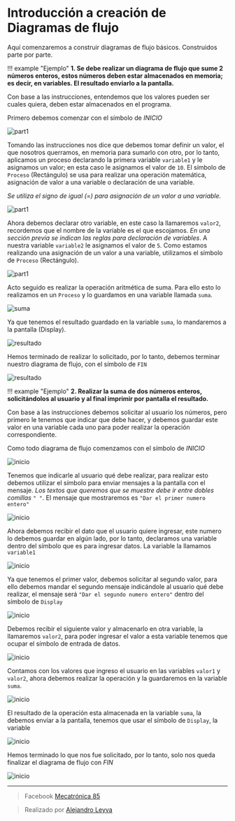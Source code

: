 # Introducción a creación de Diagramas de flujo

Aquí comenzaremos a construir diagramas de flujo básicos. Construidos parte por parte.

!!! example "Ejemplo"
    **1. Se debe realizar un diagrama de flujo que sume 2 números enteros, estos números deben estar almacenados en memoria; es decir, en variables. El resultado enviarlo a la pantalla.**

Con base a las instrucciones, entendemos que los valores pueden ser cuales quiera, deben estar almacenados en el programa.

Primero debemos comenzar con el símbolo de *INICIO*

![part1](./img/e1_p0.png)

Tomando las instrucciones nos dice que debemos tomar definir un valor, el que nosotros querramos, en memoria para sumarlo con otro, por lo tanto, aplicamos un proceso declarando la primera variable `variable1` y le asignamos un valor; en esta caso le asignamos el valor de `10`. El símbolo de `Proceso` (Rectángulo) se usa para realizar una operación matemática, asignación de valor a una variable o declaración de una variable.

*Se utiliza el signo de igual (=) para asignación de un valor a una variable.*

![part1](./img/e1_p1.png)

Ahora debemos declarar otro variable, en este caso la llamaremos `valor2`, recordemos que el nombre de la variable es el que escojamos. *En una sección previa se indican las reglas para declaración de variables*.
A nuestra variable `variable2` le asignamos el valor de `5`. Como estamos realizando una asignación de un valor a una variable, utilizamos el símbolo de `Proceso` (Rectángulo).

![part1](./img/e1_p2.png)

Acto seguido es realizar la operación aritmética de suma. Para ello esto lo realizamos en un `Proceso` y lo guardamos en una variable llamada `suma`.

![suma](./img/e1_p3.png)

Ya que tenemos el resultado guardado en la variable `suma`, lo mandaremos a la pantalla (Display).

![resultado](./img/e1_p4.png)

Hemos terminado de realizar lo solicitado, por lo tanto, debemos terminar nuestro diagrama de flujo, con el símbolo de `FIN`

![resultado](./img/e1_p5.png)

!!! example "Ejemplo"
    **2. Realizar la suma de dos números enteros, solicitándolos al usuario y al final imprimir por pantalla el resultado.**

Con base a las instrucciones debemos solicitar al usuario los números, pero primero le tenemos que indicar que debe hacer, y debemos guardar este valor en una variable cada uno para poder realizar la operación correspondiente.

Como todo diagrama de flujo comenzamos con el símbolo de *INICIO*

![inicio](./img/e2_p1.png)

Tenemos que indicarle al usuario qué debe realizar, para realizar esto debemos utilizar el símbolo para enviar mensajes a la pantalla con el mensaje. *Los textos que queremos que se muestre debe ir entre dobles comillas `" "`*. El mensaje que mostraremos es `"Dar el primer numero entero"`

![inicio](./img/e2_p2.png)

Ahora debemos recibir el dato que el usuario quiere ingresar, este numero lo debemos guardar en algún lado, por lo tanto, declaramos una variable dentro del símbolo que es para ingresar datos. La variable la llamamos `variable1`

![inicio](./img/e2_p3.png)

Ya que tenemos el primer valor, debemos solicitar al segundo valor, para ello debemos mandar el segundo mensaje indicándole al usuario qué debe realizar, el mensaje será `"Dar el segundo numero entero"` dentro del símbolo de `Display`

![inicio](./img/e2_p4.png)

Debemos recibir el siguiente valor y almacenarlo en otra variable, la llamaremos `valor2`, para poder ingresar el valor a esta variable tenemos que ocupar el símbolo de entrada de datos.

![inicio](./img/e2_p5.png)

Contamos con los valores que ingreso el usuario en las variables `valor1` y `valor2`, ahora debemos realizar la operación y la guardaremos en la variable `suma`.

![inicio](./img/e2_p6.png)

El resultado de la operación esta almacenada en la variable `suma`, la debemos envíar a la pantalla, tenemos que usar el símbolo de `Display`, la variable

![inicio](./img/e2_p7.png)

Hemos terminado lo que nos fue solicitado, por lo tanto, solo nos queda finalizar el diagrama de flujo con *FIN*

![inicio](./img/e2_p8.png)



<!-- text autogenerated footer --><hr><blockquote>Facebook <a href="https://www.facebook.com/mecatronica85/" target="_blank">Mecatrónica 85</a></blockquote><blockquote>Realizado por <a href="https://www.alejandro-leyva.com" target="_blank">Alejandro Leyva</a></blockquote>